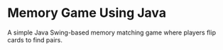 # Memory Game Using Java
A simple Java Swing-based memory matching game where players flip cards to find pairs.
